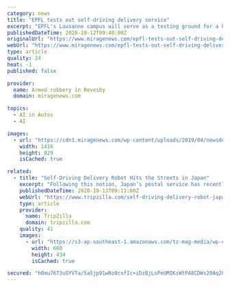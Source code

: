 ```yaml
---
category: news
title: "EPFL tests out self-driving delivery service"
excerpt: "EPFL's Lausanne campus will serve as a testing ground for a high-tech delivery service that uses a self-driving van. A"
publishedDateTime: 2020-10-12T09:40:00Z
originalUrl: "https://www.miragenews.com/epfl-tests-out-self-driving-delivery-service/"
webUrl: "https://www.miragenews.com/epfl-tests-out-self-driving-delivery-service/"
type: article
quality: 24
heat: -1
published: false

provider:
  name: Armed robbery in Revesby
  domain: miragenews.com

topics:
  - AI in Autos
  - AI

images:
  - url: "https://cdn1.miragenews.com/wp-content/uploads/2019/04/newsdevelopments-image.jpg"
    width: 1416
    height: 829
    isCached: true

related:
  - title: "Self-Driving Delivery Robot Hits the Streets in Japan"
    excerpt: "Following this notion, Japan’s postal service has recently unveiled a self-driving delivery robot! The self-driving delivery robot is the size of a wheelchair and has built-in cameras and sensors. It was first operated on a sidewalk in Tokyo’s Chiyoda Ward in Japan."
    publishedDateTime: 2020-10-13T09:11:00Z
    webUrl: "https://www.tripzilla.com/self-driving-delivery-robot-japan/115421"
    type: article
    provider:
      name: TripZilla
      domain: tripzilla.com
    quality: 41
    images:
      - url: "https://s3-ap-southeast-1.amazonaws.com/tz-mag-media/wp-content/uploads/2020/10/13154623/robot.jpg"
        width: 660
        height: 434
        isCached: true

secured: "h8mu7673uSYVTa/5aSjp91wNz0cxfIc+iDzBjLsPeUMIKsWtPA8CDWs29Aq2QmKSNBGCRKgWYAK9LiRMSm1e4YGWhSdoTNwvELBzKOfcJGuIokcTTTv/I2nX6iToNHDci6/9G9cJRWsY6GYqb/xhQdDDIW6nbuocSrWRbmW9MmasT1dKQwVfuWUm/TRmybW4BPJA1Nxmzzp05hSdJ/sVWkP7/qwmP5CsrZE7gxx5U1gjQ4BJu2bkE3QHsbOD4zsXWSmSx3gGUMdR6FDFJNXllcY1hg5/3J/lGg3NHKryLwdTG5NolzaWqGmVj+T6xMYLQs1qZfAmEfHwwQXhXPjWX6YpzTEddwjxlahAvj8zVY4=;CrgcwsWkEWDNa/X2oq6wGg=="
---
```



